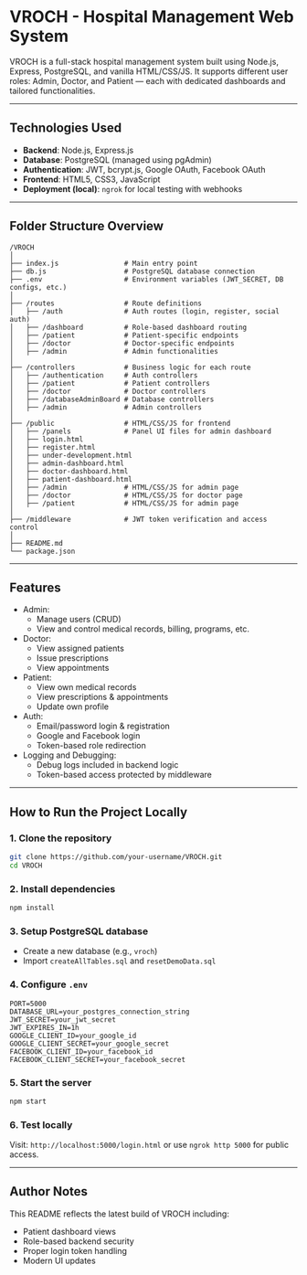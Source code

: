 
# VROCH - Hospital Management Web System

VROCH is a full-stack hospital management system built using Node.js, Express, PostgreSQL, and vanilla HTML/CSS/JS. It supports different user roles: Admin, Doctor, and Patient — each with dedicated dashboards and tailored functionalities.

---

## Technologies Used

- **Backend**: Node.js, Express.js
- **Database**: PostgreSQL (managed using pgAdmin)
- **Authentication**: JWT, bcrypt.js, Google OAuth, Facebook OAuth
- **Frontend**: HTML5, CSS3, JavaScript
- **Deployment (local)**: `ngrok` for local testing with webhooks

---

## Folder Structure Overview

```
/VROCH
│
├── index.js                # Main entry point
├── db.js                   # PostgreSQL database connection
├── .env                    # Environment variables (JWT_SECRET, DB configs, etc.)
│
├── /routes                 # Route definitions
│   ├── /auth               # Auth routes (login, register, social auth)
│   ├── /dashboard          # Role-based dashboard routing
│   ├── /patient            # Patient-specific endpoints
│   ├── /doctor             # Doctor-specific endpoints
│   ├── /admin              # Admin functionalities
│
├── /controllers            # Business logic for each route
│   ├── /authentication     # Auth controllers
│   ├── /patient            # Patient controllers
│   ├── /doctor             # Doctor controllers
│   ├── /databaseAdminBoard # Database controllers
│   ├── /admin              # Admin controllers
│
├── /public                 # HTML/CSS/JS for frontend
│   ├── /panels             # Panel UI files for admin dashboard
│   ├── login.html
│   ├── register.html
│   ├── under-development.html
│   ├── admin-dashboard.html
│   ├── doctor-dashboard.html
│   ├── patient-dashboard.html
│   ├── /admin              # HTML/CSS/JS for admin page
│   ├── /doctor             # HTML/CSS/JS for doctor page
│   ├── /patient            # HTML/CSS/JS for admin page
│
├── /middleware             # JWT token verification and access control
│
├── README.md
└── package.json
```

---

## Features

- Admin:
  - Manage users (CRUD)
  - View and control medical records, billing, programs, etc.
- Doctor:
  - View assigned patients
  - Issue prescriptions
  - View appointments
- Patient:
  - View own medical records
  - View prescriptions & appointments
  - Update own profile
- Auth:
  - Email/password login & registration
  - Google and Facebook login
  - Token-based role redirection
- Logging and Debugging:
  - Debug logs included in backend logic
  - Token-based access protected by middleware

---

## How to Run the Project Locally

### 1. Clone the repository
```bash
git clone https://github.com/your-username/VROCH.git
cd VROCH
```

### 2. Install dependencies
```bash
npm install
```

### 3. Setup PostgreSQL database
- Create a new database (e.g., `vroch`)
- Import `createAllTables.sql` and `resetDemoData.sql`

### 4. Configure `.env`
```env
PORT=5000
DATABASE_URL=your_postgres_connection_string
JWT_SECRET=your_jwt_secret
JWT_EXPIRES_IN=1h
GOOGLE_CLIENT_ID=your_google_id
GOOGLE_CLIENT_SECRET=your_google_secret
FACEBOOK_CLIENT_ID=your_facebook_id
FACEBOOK_CLIENT_SECRET=your_facebook_secret
```

### 5. Start the server
```bash
npm start
```

### 6. Test locally
Visit: `http://localhost:5000/login.html` or use `ngrok http 5000` for public access.

---

## Author Notes

This README reflects the latest build of VROCH including:
- Patient dashboard views
- Role-based backend security
- Proper login token handling
- Modern UI updates
